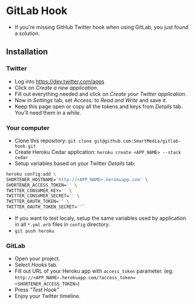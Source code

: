 # GitLab Hook
* If you're missing GitHub Twitter hook when using GitLab, you just found a solution.

## Installation

### Twitter
* Log into https://dev.twitter.com/apps
* Click on _Create a new application_.
* Fill out everything needed and click on _Create your Twitter application_.
* Now in _Settings_ tab, set _Access:_ to _Read and Write_ and save it.
* Keep this page open or copy all the tokens and keys from _Details_ tab. You'll need them in a while.

### Your computer
* Clone this repository: `git clone git@github.com:SmartMedia/gitlab-hook.git`
* Create Heroku Cedar application: `heroku create <APP_NAME> --stack cedar`
* Setup variables based on your Twitter _Details_ tab:

```bash
heroku config:add \
SHORTENER_HOSTNAME='http://<APP_NAME>.herokuapp.com' \
SHORTENER_ACCESS_TOKEN='' \
TWITTER_CONSUMER_KEY='' \
TWITTER_CONSUMER_SECRET='' \
TWITTER_OAUTH_TOKEN='' \
TWITTER_OAUTH_TOKEN_SECRET=''`
```

* If you want to test localy, setup the same variables used by application in all `*.yml.erb` files in `config` directory.
* `git push heroku`

### GitLab
* Open your project.
* Select _Hooks_ tab.
* Fill out URL of your Heroku app with `access_token` parameter.
(eg. `http://<APP_NAME>.herokuapp.com/?access_token=<SHORTENER_ACCESS_TOKEN>`)
* Press _"Test Hook"_
* Enjoy your Twitter timeline.
